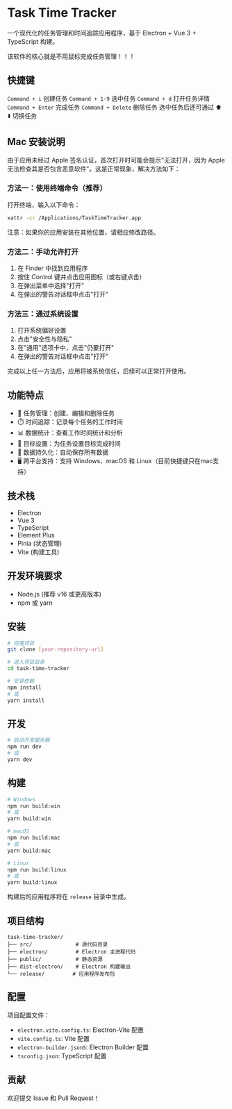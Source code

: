 # Task Time Tracker

一个现代化的任务管理和时间追踪应用程序，基于 Electron + Vue 3 + TypeScript 构建。

该软件的核心就是不用鼠标完成任务管理！！！



## 快捷键

`Command + i` 创建任务
`Command + 1-9` 选中任务
`Command + d` 打开任务详情
`Command + Enter` 完成任务
`Command + Delete` 删除任务
选中任务后还可通过 ⬆️ ⬇️ 切换任务


## Mac 安装说明

由于应用未经过 Apple 签名认证，首次打开时可能会提示"无法打开，因为 Apple 无法检查其是否包含恶意软件"。这是正常现象，解决方法如下：

### 方法一：使用终端命令（推荐）

打开终端，输入以下命令：
```bash
xattr -cr /Applications/TaskTimeTracker.app
```
注意：如果你的应用安装在其他位置，请相应修改路径。

### 方法二：手动允许打开

1. 在 Finder 中找到应用程序
2. 按住 Control 键并点击应用图标（或右键点击）
3. 在弹出菜单中选择"打开"
4. 在弹出的警告对话框中点击"打开"

### 方法三：通过系统设置

1. 打开系统偏好设置
2. 点击"安全性与隐私"
3. 在"通用"选项卡中，点击"仍要打开"
4. 在弹出的警告对话框中点击"打开"

完成以上任一方法后，应用将被系统信任，后续可以正常打开使用。

## 功能特点

- 📝 任务管理：创建、编辑和删除任务
- ⏱️ 时间追踪：记录每个任务的工作时间
- 📊 数据统计：查看工作时间统计和分析
- 🎯 目标设置：为任务设置目标完成时间
- 💾 数据持久化：自动保存所有数据
- 🖥️ 跨平台支持：支持 Windows、macOS 和 Linux（目前快捷键只在mac支持）



## 技术栈

- Electron
- Vue 3
- TypeScript
- Element Plus
- Pinia (状态管理)
- Vite (构建工具)

## 开发环境要求

- Node.js (推荐 v16 或更高版本)
- npm 或 yarn

## 安装

```bash
# 克隆项目
git clone [your-repository-url]

# 进入项目目录
cd task-time-tracker

# 安装依赖
npm install
# 或
yarn install
```

## 开发

```bash
# 启动开发服务器
npm run dev
# 或
yarn dev
```

## 构建

```bash
# Windows
npm run build:win
# 或
yarn build:win

# macOS
npm run build:mac
# 或
yarn build:mac

# Linux
npm run build:linux
# 或
yarn build:linux
```

构建后的应用程序将在 `release` 目录中生成。

## 项目结构

```
task-time-tracker/
├── src/              # 源代码目录
├── electron/         # Electron 主进程代码
├── public/           # 静态资源
├── dist-electron/    # Electron 构建输出
└── release/         # 应用程序发布包
```

## 配置

项目配置文件：
- `electron.vite.config.ts`: Electron-Vite 配置
- `vite.config.ts`: Vite 配置
- `electron-builder.json5`: Electron Builder 配置
- `tsconfig.json`: TypeScript 配置

## 贡献

欢迎提交 Issue 和 Pull Request！
